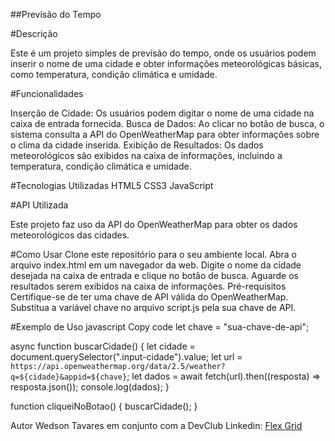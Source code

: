 ##Previsão do Tempo

#Descrição

Este é um projeto simples de previsão do tempo, onde os usuários podem inserir o nome de uma cidade e obter informações meteorológicas básicas, como temperatura, condição climática e umidade.

#Funcionalidades

Inserção de Cidade: Os usuários podem digitar o nome de uma cidade na caixa de entrada fornecida.
Busca de Dados: Ao clicar no botão de busca, o sistema consulta a API do OpenWeatherMap para obter informações sobre o clima da cidade inserida.
Exibição de Resultados: Os dados meteorológicos são exibidos na caixa de informações, incluindo a temperatura, condição climática e umidade.

#Tecnologias Utilizadas
HTML5
CSS3
JavaScript

#API Utilizada

Este projeto faz uso da API do OpenWeatherMap para obter os dados meteorológicos das cidades.

#Como Usar
Clone este repositório para o seu ambiente local.
Abra o arquivo index.html em um navegador da web.
Digite o nome da cidade desejada na caixa de entrada e clique no botão de busca.
Aguarde os resultados serem exibidos na caixa de informações.
Pré-requisitos
Certifique-se de ter uma chave de API válida do OpenWeatherMap. Substitua a variável chave no arquivo script.js pela sua chave de API.

#Exemplo de Uso
javascript
Copy code
let chave = "sua-chave-de-api";

async function buscarCidade() {
    let cidade = document.querySelector(".input-cidade").value;
    let url = `https://api.openweathermap.org/data/2.5/weather?q=${cidade}&appid=${chave}`;
    let dados = await fetch(url).then((resposta) => resposta.json());
    console.log(dados);
}

function cliqueiNoBotao() {
    buscarCidade();
}


Autor
Wedson Tavares em conjunto com a DevClub
Linkedin: <a href="https://www.linkedin.com/in/wedsontavares/"> Flex Grid</a>



